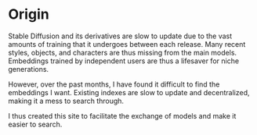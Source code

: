 # Origin
Stable Diffusion and its derivatives are slow to update due to the vast amounts of training that it undergoes between each release. Many recent styles, objects, and characters are thus missing from the main models. Embeddings trained by independent users are thus a lifesaver for niche generations.

However, over the past months, I have found it difficult to find the embeddings I want. Existing indexes are slow to update and decentralized, making it a mess to search through.

I thus created this site to facilitate the exchange of models and make it easier to search.